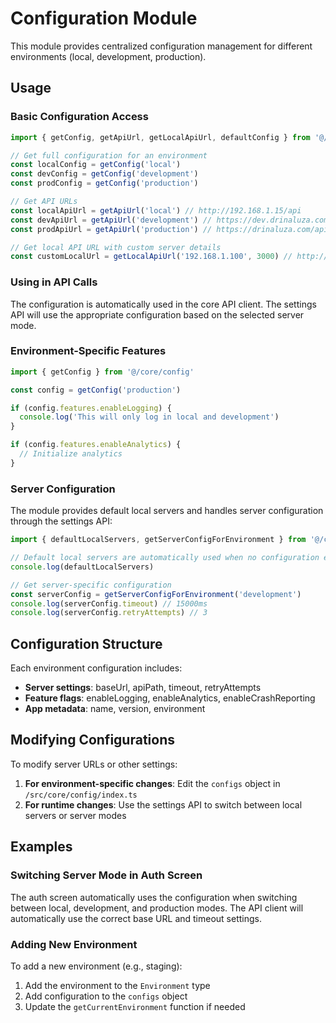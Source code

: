 # Configuration Module

This module provides centralized configuration management for different environments (local, development, production).

## Usage

### Basic Configuration Access

```typescript
import { getConfig, getApiUrl, getLocalApiUrl, defaultConfig } from '@/core/config'

// Get full configuration for an environment
const localConfig = getConfig('local')
const devConfig = getConfig('development')
const prodConfig = getConfig('production')

// Get API URLs
const localApiUrl = getApiUrl('local') // http://192.168.1.15/api
const devApiUrl = getApiUrl('development') // https://dev.drinaluza.com/api
const prodApiUrl = getApiUrl('production') // https://drinaluza.com/api

// Get local API URL with custom server details
const customLocalUrl = getLocalApiUrl('192.168.1.100', 3000) // http://192.168.1.100:3000/api
```

### Using in API Calls

The configuration is automatically used in the core API client. The settings API will use the appropriate configuration based on the selected server mode.

### Environment-Specific Features

```typescript
import { getConfig } from '@/core/config'

const config = getConfig('production')

if (config.features.enableLogging) {
  console.log('This will only log in local and development')
}

if (config.features.enableAnalytics) {
  // Initialize analytics
}
```

### Server Configuration

The module provides default local servers and handles server configuration through the settings API:

```typescript
import { defaultLocalServers, getServerConfigForEnvironment } from '@/core/config'

// Default local servers are automatically used when no configuration exists
console.log(defaultLocalServers)

// Get server-specific configuration
const serverConfig = getServerConfigForEnvironment('development')
console.log(serverConfig.timeout) // 15000ms
console.log(serverConfig.retryAttempts) // 3
```

## Configuration Structure

Each environment configuration includes:

- **Server settings**: baseUrl, apiPath, timeout, retryAttempts
- **Feature flags**: enableLogging, enableAnalytics, enableCrashReporting
- **App metadata**: name, version, environment

## Modifying Configurations

To modify server URLs or other settings:

1. **For environment-specific changes**: Edit the `configs` object in `/src/core/config/index.ts`
2. **For runtime changes**: Use the settings API to switch between local servers or server modes

## Examples

### Switching Server Mode in Auth Screen

The auth screen automatically uses the configuration when switching between local, development, and production modes. The API client will automatically use the correct base URL and timeout settings.

### Adding New Environment

To add a new environment (e.g., staging):

1. Add the environment to the `Environment` type
2. Add configuration to the `configs` object
3. Update the `getCurrentEnvironment` function if needed
